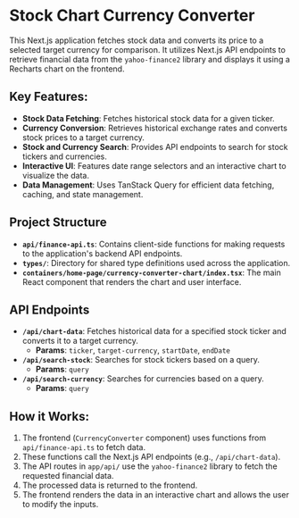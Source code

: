 # Stock Chart Currency Converter

This Next.js application fetches stock data and converts its price to a selected target currency for comparison. It
utilizes Next.js API endpoints to retrieve financial data from the `yahoo-finance2` library and displays it using a
Recharts chart on the frontend.

## Key Features:

- **Stock Data Fetching**: Fetches historical stock data for a given ticker.
- **Currency Conversion**: Retrieves historical exchange rates and converts stock prices to a target currency.
- **Stock and Currency Search**: Provides API endpoints to search for stock tickers and currencies.
- **Interactive UI**: Features date range selectors and an interactive chart to visualize the data.
- **Data Management**: Uses TanStack Query for efficient data fetching, caching, and state management.

## Project Structure

- **`api/finance-api.ts`**: Contains client-side functions for making requests to the application's backend API
  endpoints.
- **`types/`**: Directory for shared type definitions used across the application.
- **`containers/home-page/currency-converter-chart/index.tsx`**: The main React component that renders the chart and
  user interface.

## API Endpoints

- **`/api/chart-data`**: Fetches historical data for a specified stock ticker and converts it to a target currency.
    - **Params**: `ticker`, `target-currency`, `startDate`, `endDate`
- **`/api/search-stock`**: Searches for stock tickers based on a query.
    - **Params**: `query`
- **`/api/search-currency`**: Searches for currencies based on a query.
    - **Params**: `query`

## How it Works:

1. The frontend (`CurrencyConverter` component) uses functions from `api/finance-api.ts` to fetch data.
2. These functions call the Next.js API endpoints (e.g., `/api/chart-data`).
3. The API routes in `app/api/` use the `yahoo-finance2` library to fetch the requested financial data.
4. The processed data is returned to the frontend.
5. The frontend renders the data in an interactive chart and allows the user to modify the inputs.
